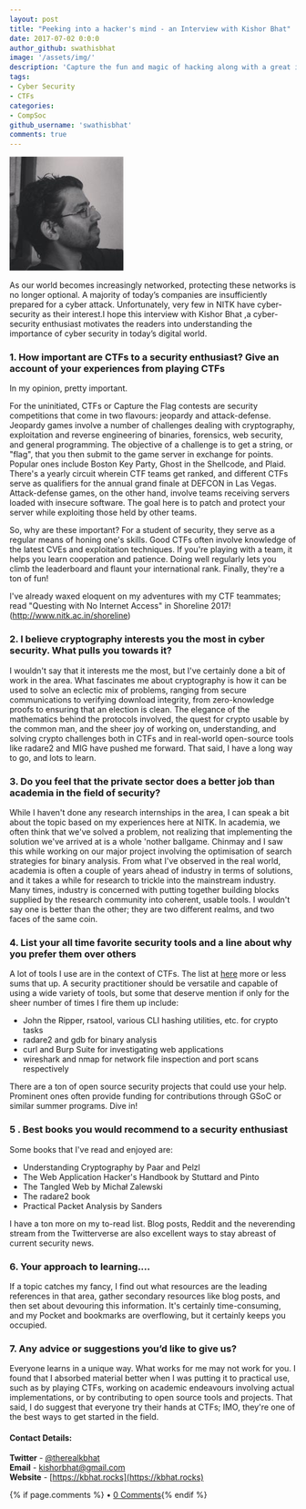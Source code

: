 ```yaml
---
layout: post
title: "Peeking into a hacker's mind - an Interview with Kishor Bhat"
date: 2017-07-02 0:0:0
author_github: swathisbhat
image: '/assets/img/'
description: 'Capture the fun and magic of hacking along with a great insight to the field of cyber-security through this interview with Kishor Bhat'
tags:
- Cyber Security
- CTFs
categories:
- CompSoc
github_username: 'swathisbhat'
comments: true
---
```


![Kishor Bhat](/blog/assets/img/kishor-bhat-interview/kishor.jpg)

 As our world becomes increasingly networked, protecting these networks is no longer optional. A majority of today’s companies are insufficiently prepared for a cyber attack. Unfortunately, very few in NITK have cyber-security as their interest.I hope this interview with Kishor Bhat ,a cyber-security enthusiast motivates the readers into understanding the importance of cyber security in today’s digital world.


### 1. How important are CTFs to a security enthusiast? Give an account of your experiences from playing CTFs

In my opinion, pretty important.

For the uninitiated, CTFs or Capture the Flag contests are security competitions that come in two flavours: jeopardy and attack-defense.
Jeopardy games involve a number of challenges dealing with cryptography, exploitation and reverse engineering of binaries, forensics, web security, and general programming. The objective of a challenge is to get a string, or "flag", that you then submit to the game server in exchange for points. Popular ones include Boston Key Party, Ghost in the Shellcode, and Plaid. There's a yearly circuit wherein CTF teams get ranked, and different CTFs serve as qualifiers for the annual grand finale at DEFCON in Las Vegas. Attack-defense games, on the other hand, involve teams receiving servers loaded with insecure software. The goal here is to patch and protect your server while exploiting those held by other teams.

So, why are these important? For a student of security, they serve as a regular means of honing one's skills. Good CTFs often involve knowledge of the latest CVEs and exploitation techniques. If you're playing with a team, it helps you learn cooperation and patience. Doing well regularly lets you climb the leaderboard and flaunt your international rank. Finally, they're a ton of fun!

I've already waxed eloquent on my adventures with my CTF teammates; read "Questing with No Internet Access" in Shoreline 2017! (http://www.nitk.ac.in/shoreline)


### 2. I believe cryptography interests you the most in cyber security. What pulls you towards it?

I wouldn't say that it interests me the most, but I've certainly done a bit of work in the area. What fascinates me about cryptography is how it can be used to solve an eclectic mix of problems, ranging from secure communications to verifying download integrity, from zero-knowledge proofs to ensuring that an election is clean. The elegance of the mathematics behind the protocols involved, the quest for crypto usable by the common man, and the sheer joy of working on, understanding, and solving crypto challenges both in CTFs and in real-world open-source tools like radare2 and MIG have pushed me forward. That said, I have a long way to go, and lots to learn.


### 3. Do you feel that the private sector does a better job than academia in the field of security?

While I haven't done any research internships in the area, I can speak a bit about the topic based on my experiences here at NITK. In academia, we often think that we've solved a problem, not realizing that implementing the solution we've arrived at is a whole 'nother ballgame. Chinmay and I saw this while working on our major project involving the optimisation of search strategies for binary analysis. From what I've observed in the real world, academia is often a couple of years ahead of industry in terms of solutions, and it takes a while for research to trickle into the mainstream industry. Many times, industry is concerned with putting together building blocks supplied by the research community into coherent, usable tools. I wouldn't say one is better than the other; they are two different realms, and two faces of the same coin.



### 4. List your all time favorite security tools and a line about why you prefer them over others

A lot of tools I use are in the context of CTFs. The list at [here](https://github.com/zardus/ctf-tools) more or less sums that up. A security practitioner should be versatile and capable of using a wide variety of tools, but some that deserve mention if only for the sheer number of times I fire them up include:
- John the Ripper, rsatool, various CLI hashing utilities, etc. for crypto tasks
- radare2 and gdb for binary analysis
- curl and Burp Suite for investigating web applications
- wireshark and nmap for network file inspection and port scans respectively

There are a ton of open source security projects that could use your help. Prominent ones often provide funding for contributions through GSoC or similar summer programs. Dive in!


### 5 . Best books you would recommend to a security enthusiast

Some books that I've read and enjoyed are:
- Understanding Cryptography by Paar and Pelzl
- The Web Application Hacker's Handbook by Stuttard and Pinto
- The Tangled Web by Michał Zalewski
- The radare2 book
- Practical Packet Analysis by Sanders

I have a ton more on my to-read list. Blog posts, Reddit and the neverending stream from the Twitterverse are also excellent ways to stay abreast of current security news.

### 6. Your approach to learning....

If a topic catches my fancy, I find out what resources are the leading references in that area, gather secondary resources like blog posts, and then set about devouring this information. It's certainly time-consuming, and my Pocket and bookmarks are overflowing, but it certainly keeps you occupied.  



### 7.  Any advice or suggestions you’d like to give us?

Everyone learns in a unique way. What works for me may not work for you. I found that I absorbed material better when I was putting it to practical use, such as by playing CTFs, working on academic endeavours involving actual implementations, or by contributing to open source tools and projects.
That said, I do suggest that everyone try their hands at CTFs; IMO, they're one of the best ways to get started in the field.


#### Contact Details:
**Twitter** - [@therealkbhat](https://twitter.com/therealkbhat)  
**Email** - [kishorbhat@gmail.com](mailto:kishorbhat@gmail.com)  
**Website** -  [https://kbhat.rocks](https://kbhat.rocks)  


{% if page.comments %} • <a href="{{site.url}}{{site.baseurl}}{{ page.url }}#disqus_thread">0 Comments</a>{% endif %}



